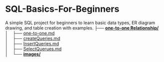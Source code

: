 # SQL-Basics-For-Beginners
A simple SQL project for beginners to learn basic data types, ER diagram drawing, and table creation with examples.
├── [**one-to-one Relationship/**](/.Relationships/one-to-one%20Relationship)<br>
│&nbsp;&nbsp;&nbsp;&nbsp;├── [one-to-one.md](./one-to-one/one-to-one.md)<br>
│&nbsp;&nbsp;&nbsp;&nbsp;├── [createQueries.md](./one-to-one/createQueries.md)<br>
│&nbsp;&nbsp;&nbsp;&nbsp;├── [InsertQueries.md](./one-to-one%20Relationship/InsertQueries.md)<br>
│&nbsp;&nbsp;&nbsp;&nbsp;├── [SelectQuerues.md](./one-to-one/SelectQuerues.md)<br>
│&nbsp;&nbsp;&nbsp;&nbsp;└── [**images/**](./one-to-one/images/)<br>

